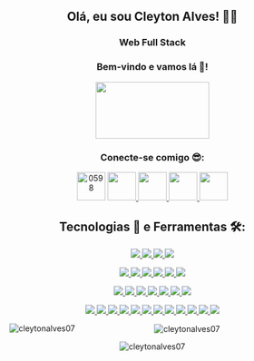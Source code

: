 <h2 align="center" >Olá, eu sou <strong>Cleyton Alves!</strong>  🧔🏻 </h2>

<h3 align="center">Web Full Stack</h3>
 
<h3 align="center" > <strong>Bem-vindo e vamos lá 🚀!</strong></h3>

 <div "style: border-radius:5px" align="center">
   <img src="https://user-images.githubusercontent.com/89083420/145870437-6e4d879f-a4b4-4b4d-ab33-10c50f52b842.gif" width="200" height="100">
 </div>
 
<h3 align="center">Conecte-se comigo 😎:</h3>
<div align="center">
<p align="center">

<a href="https://discord.gg/0598" target="blank"><img src="https://raw.githubusercontent.com/rahuldkjain/github-profile-readme-generator/master/src/images/icons/Social/discord.svg" alt="0598" height="50" width="50" /></a>
 <a href="https://github.com/CleytonAlves07">
            <img src="https://raw.githubusercontent.com/gauravghongde/social-icons/master/SVG/Color/Github.svg" width="50" height="50" />
        </a>
        <a href="https://www.linkedin.com/in/cleyton-alves/">
            <img src="https://raw.githubusercontent.com/gauravghongde/social-icons/master/SVG/Color/LinkedIN.svg" width="50" height="50" />
        </a>
        <a href="mailto:cleyton.alves.a@gmail.com">
            <img src="https://raw.githubusercontent.com/gauravghongde/social-icons/master/SVG/Color/Gmail.svg" width="50" height="50" />
        </a>
        <a href="https://wa.me/5581996687008">
            <img src="https://raw.githubusercontent.com/gauravghongde/social-icons/master/SVG/Color/WhatsApp.svg" width="50" height="50" />
        </a>
 
</p>
</div>

<h2 align="center">Tecnologias 🎯 e Ferramentas 🛠️:</h2>


<div align="center">
    <p>
        <a href="https://www.python.org">
            <img src="https://skillicons.dev/icons?i=py" />
        </a>
        <a href="https://skillicons.dev">
            <img src="https://skillicons.dev/icons?i=js" />
        </a>
        <a href="https://skillicons.dev">
            <img src="https://skillicons.dev/icons?i=ts" />
        </a>
        <a href="https://skillicons.dev">
            <img src="https://skillicons.dev/icons?i=nodejs" />
        </a>
    </p>
    <p>
        <a href="https://skillicons.dev">
            <img src="https://skillicons.dev/icons?i=react" />
        </a>
        <a href="https://skillicons.dev">
            <img src="https://skillicons.dev/icons?i=bootstrap" />
        </a>
        <a href="https://skillicons.dev">
            <img src="https://skillicons.dev/icons?i=tailwind" />
        </a>
        <a href="https://skillicons.dev">
            <img src="https://skillicons.dev/icons?i=vite" />
        </a>
        <a href="https://skillicons.dev">
            <img src="https://skillicons.dev/icons?i=nextjs" />
        </a>
        <a href="https://skillicons.dev">
            <img src="https://skillicons.dev/icons?i=vscode" />
        </a>
    </p>
    <p>
        <a href="https://skillicons.dev">
            <img src="https://skillicons.dev/icons?i=bash" />
        </a>
        <a href="https://github.com">
            <img src="https://skillicons.dev/icons?i=github" />
        </a>
        <a href="https://skillicons.dev">
            <img src="https://skillicons.dev/icons?i=git" />
        </a>
        <a href="https://skillicons.dev">
            <img src="https://skillicons.dev/icons?i=html" />
        </a>
        <a href="https://skillicons.dev">
            <img src="https://skillicons.dev/icons?i=css" />
        </a>
        <a href="https://aws.amazon.com/pt/">
            <img src="https://skillicons.dev/icons?i=docker" />
        </a>
         <a href="https://skillicons.dev">
            <img src="https://skillicons.dev/icons?i=linux" />
        </a>
    </p>
    <p>
        <a href="https://skillicons.dev">
            <img src="https://skillicons.dev/icons?i=sqlite" />
        </a>
        <a href="https://skillicons.dev">
            <img src="https://skillicons.dev/icons?i=mysql" />
        </a>
        <a href="https://skillicons.dev">
            <img src="https://skillicons.dev/icons?i=mongodb" />
        </a>
        <a href="https://skillicons.dev">
            <img src="https://skillicons.dev/icons?i=postgres" />
        </a>
        <a href="https://skillicons.dev">
            <img src="https://skillicons.dev/icons?i=prisma" />
        </a>
         <a href="https://skillicons.dev">
            <img src="https://skillicons.dev/icons?i=sequelize" />
        </a>
        <a href="https://skillicons.dev">
            <img src="https://skillicons.dev/icons?i=heroku" />
        </a>
        <a href="https://skillicons.dev">
            <img src="https://skillicons.dev/icons?i=express" />
        </a>
        <a href="https://docs.djangoproject.com/en/4.1/">
            <img src="https://skillicons.dev/icons?i=django" />
        </a>
        <a href="https://skillicons.dev">
            <img src="https://skillicons.dev/icons?i=flask" />
        </a>
        <a href="https://skillicons.dev">
            <img src="https://skillicons.dev/icons?i=selenium" />
        </a>
        <a href="https://skillicons.dev">
            <img src="https://skillicons.dev/icons?i=jest" />
        </a>
    </p>
</div>
<div align="center">
<p><img align="left" src="https://github-readme-stats.vercel.app/api/top-langs?username=cleytonalves07&show_icons=true&locale=en&layout=compact" alt="cleytonalves07" /></p>

<p>&nbsp;<img align="center" src="https://github-readme-stats.vercel.app/api?username=cleytonalves07&show_icons=true&locale=en" alt="cleytonalves07" /></p>

<p><img align="center" src="https://github-readme-streak-stats.herokuapp.com/?user=cleytonalves07&" alt="cleytonalves07" /></p>

</div>


##
